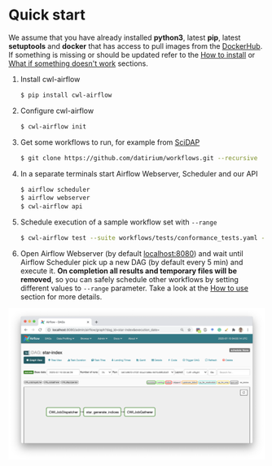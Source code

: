 # Quick start

We assume that you have already installed **python3**, latest **pip**, latest **setuptools**
and **docker** that has access to pull images from the [DockerHub](https://hub.docker.com/).
If something is missing or should be updated refer to the [How to install](./how_to_install.md)
or [What if something doesn't work](./what_if_something_doesnt_work.md) sections.

1. Install cwl-airflow
    ```sh
    $ pip install cwl-airflow
    ```

2. Configure cwl-airflow
    ```sh
    $ cwl-airflow init
    ```

3. Get some workflows to run, for example from [SciDAP](https://github.com/datirium/workflows)
    ```sh
    $ git clone https://github.com/datirium/workflows.git --recursive
    ```

4. In a separate terminals start Airflow Webserver, Scheduler and our API
   ```sh
   $ airflow scheduler
   $ airflow webserver
   $ cwl-airflow api
   ```

4. Schedule execution of a sample workflow set with `--range`
    ```sh
    $ cwl-airflow test --suite workflows/tests/conformance_tests.yaml --range 1
    ```

5. Open Airflow Webserver (by default [localhost:8080](http://127.0.0.1:8080/admin/)) and wait until Airflow Scheduler pick up a new DAG (by default every 5 min) and execute it. **On completion all results and temporary files will be removed**, so you can safely schedule other workflows by setting different values to `--range` parameter. Take a look at the [How to use](./how_to_use.md) section for more details.

![Airflow web interface](../images/screen.png)

